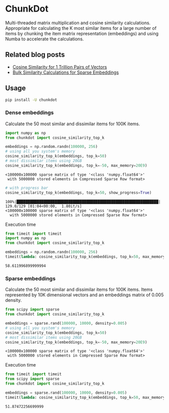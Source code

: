 # ChunkDot

Multi-threaded matrix multiplication and cosine similarity calculations. Appropriate for calculating the K most similar items for a large number of items by chunking the item matrix representation (embeddings) and using Numba to accelerate the calculations.

## Related blog posts

- [Cosine Similarity for 1 Trillion Pairs of Vectors
](https://pub.towardsai.net/cosine-similarity-for-1-trillion-pairs-of-vectors-11f6a1ed6458)
- [Bulk Similarity Calculations for Sparse Embeddings
](https://pub.towardsai.net/scale-up-bulk-similarity-calculations-for-sparse-embeddings-fb3ecb624727)

## Usage

```bash
pip install -U chunkdot
```

### Dense embeddings

Calculate the 50 most similar and dissimilar items for 100K items.

```python
import numpy as np
from chunkdot import cosine_similarity_top_k

embeddings = np.random.randn(100000, 256)
# using all you system's memory
cosine_similarity_top_k(embeddings, top_k=50)
# most dissimilar items using 20GB
cosine_similarity_top_k(embeddings, top_k=-50, max_memory=20E9)
```
```
<100000x100000 sparse matrix of type '<class 'numpy.float64'>'
 with 5000000 stored elements in Compressed Sparse Row format>
```
```python
# with progress bar
cosine_similarity_top_k(embeddings, top_k=50, show_progress=True)
```
```
100%|███████████████████████████████████████████████████████████████| 129.0/129 [01:04<00:00,  1.80it/s]
<100000x100000 sparse matrix of type '<class 'numpy.float64'>'
  with 5000000 stored elements in Compressed Sparse Row format>
```

Execution time
```python
from timeit import timeit
import numpy as np
from chunkdot import cosine_similarity_top_k

embeddings = np.random.randn(100000, 256)
timeit(lambda: cosine_similarity_top_k(embeddings, top_k=50, max_memory=20E9), number=1)
```
```
58.611996899999994
```

### Sparse embeddings

Calculate the 50 most similar and dissimilar items for 100K items. Items represented by 10K dimensional vectors and an embeddings matrix of 0.005 density.

```python
from scipy import sparse
from chunkdot import cosine_similarity_top_k

embeddings = sparse.rand(100000, 10000, density=0.005)
# using all you system's memory
cosine_similarity_top_k(embeddings, top_k=50)
# most dissimilar items using 20GB
cosine_similarity_top_k(embeddings, top_k=-50, max_memory=20E9)
```
```
<100000x100000 sparse matrix of type '<class 'numpy.float64'>'
 with 5000000 stored elements in Compressed Sparse Row format>
```

Execution time

```python
from timeit import timeit
from scipy import sparse
from chunkdot import cosine_similarity_top_k

embeddings = sparse.rand(100000, 10000, density=0.005)
timeit(lambda: cosine_similarity_top_k(embeddings, top_k=50, max_memory=20E9), number=1)
```
```
51.87472256699999
```
